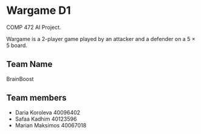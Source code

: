# Wargame D1

COMP 472 AI Project.

Wargame is a 2-player game played by an attacker and a defender on a 5 × 5 board. 

## Team Name

BrainBoost

## Team members

- Daria Koroleva 40096402
- Safaa Kadhim 40123596
- Marian Maksimos 40067018